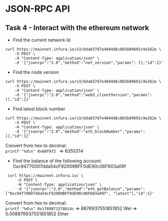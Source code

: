 # JSON-RPC API

## Task 4 - Interact with the ethereum network

- Find the current network Id
```
curl https://mainnet.infura.io/v3/bda837d7e4044d6c8b5b89691c9e262e \
    -X POST \
    -H "Content-Type: application/json" \
    -d '{"jsonrpc":"2.0","method":"net_version","params": [],"id":1}'
```

- Find the node version
```
curl https://mainnet.infura.io/v3/bda837d7e4044d6c8b5b89691c9e262e \
    -X POST \
    -H "Content-Type: application/json" \
    -d '{"jsonrpc":"2.0","method":"web3_clientVersion","params": [],"id":1}'
```

- Find latest block number
```
curl https://mainnet.infura.io/v3/bda837d7e4044d6c8b5b89691c9e262e \
    -X POST \
    -H "Content-Type: application/json" \
    -d '{"jsonrpc":"2.0","method":"eth_blockNumber","params": [],"id":1}'
```

Convert from hex to decimal:  
```printf "%d\n" 0x60f972 ``` => 6355314
 
 - Find the balance of the following account: 0xc94770007dda54cF92009BFF0dE90c06F603a09f
``` 
 curl https://mainnet.infura.io/ \
     -X POST \
     -H "Content-Type: application/json" \
     -d '{"jsonrpc":"2.0","method":"eth_getBalance","params": ["0xc94770007dda54cF92009BFF0dE90c06F603a09f", "latest"],"id":1}' 
```

Convert from hex to decimal:  
```printf "%d\n" 0x1f89871578b14c``` => 8876937551851852 Wei => 0.008876937551851852 Ether
